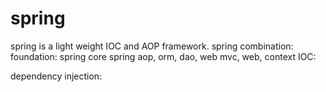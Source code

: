 # spring
spring is a light weight  IOC and AOP framework.
 spring combination:
 foundation: spring core
 spring aop, orm, dao, web mvc, web, context
 IOC:
 
 dependency injection:
 
 














































































